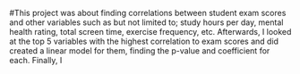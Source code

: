 #This project was about finding correlations between student exam scores and other variables such as but not limited to; study hours per day, mental health rating, total screen time, exercise frequency, etc. Afterwards, I looked at the top 5 variables with the highest correlation to exam scores and did created a linear model for them, finding the p-value and coefficient for each. Finally, I 
